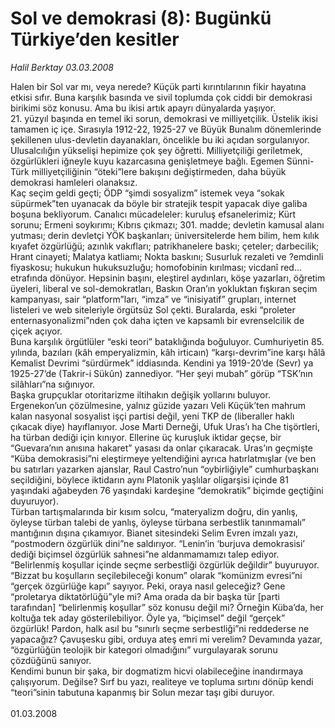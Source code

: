 # Sol ve demokrasi (8): Bugünkü Türkiye’den kesitler

*Halil Berktay 03.03.2008*

<div class="taraf_structure_2col_1zq">
<div class="margen_n">



 <p>Halen bir Sol var mı, veya nerede? Küçük parti kırıntılarının fikir hayatına etkisi sıfır. Buna karşılık basında ve sivil toplumda çok ciddi bir demokrasi birikimi söz konusu. Ama bu ikisi artık apayrı dünyalarda yaşıyor. <br/>
21. yüzyıl başında en temel iki sorun, demokrasi ve milliyetçilik. Üstelik ikisi tamamen iç içe. Sırasıyla 1912-22, 1925-27 ve Büyük Bunalım dönemlerinde şekillenen ulus-devletin dayanakları, öncelikle bu iki açıdan sorgulanıyor. Ulusalcılığın yükselişi hepimize çok şey öğretti. Milliyetçiliği geriletmek, özgürlükleri iğneyle kuyu kazarcasına genişletmeye bağlı. Egemen Sünni-Türk milliyetçiliğinin “öteki”lere bakışını değiştirmeden, daha büyük demokrasi hamleleri olanaksız. <br/>
Kaç seçim geldi geçti; ÖDP “şimdi sosyalizm” istemek veya “sokak süpürmek”ten uyanacak da böyle bir stratejik tespit yapacak diye galiba boşuna bekliyorum. Canalıcı mücadeleler: kuruluş efsanelerimiz; Kürt sorunu; Ermeni soykırımı; Kıbrıs çıkmazı; 301. madde; devletin kamusal alanı yutması; derin devletçi YÖK başkanları; üniversitelerde hem bilim, hem kılık kıyafet özgürlüğü; azınlık vakıfları; patrikhanelere baskı; çeteler; darbecilik; Hrant cinayeti; Malatya katliamı; Nokta baskını; Susurluk rezaleti ve ?emdinli fiyaskosu; hukukun hukuksuzluğu; homofobinin kırılması; vicdanî red... etrafında dönüyor. Hepsinin başını, eleştirel aydınları, köşe yazarları, öğretim üyeleri, liberal ve sol-demokratları, Baskın Oran’ın yokluktan fışkıran seçim kampanyası, sair “platform”ları, “imza” ve “inisiyatif” grupları, internet listeleri ve web siteleriyle örgütsüz Sol çekti. Buralarda, eski “proleter enternasyonalizmi”nden çok daha içten ve kapsamlı bir evrenselcilik de çiçek açıyor.<br/>
Buna karşılık örgütlüler “eski teori” bataklığında boğuluyor. Cumhuriyetin 85. yılında, bazıları (kâh emperyalizmin, kâh irticaın) “karşı-devrim”ine karşı hâlâ Kemalist Devrimi “sürdürmek” iddiasında. Kendini ya 1919-20’de (Sevr) ya 1925-27’de (Takrir-i Sükûn) zannediyor. “Her şeyi mubah” görüp “TSK’nın silâhları”na sığınıyor. <br/>
Başka grupçuklar otoritarizme iltihakın değişik yollarını buluyor. Ergenekon’un çözülmesine, yalnız güzide yazarı Veli Küçük’ten mahrum kalan nasyonal sosyalist işçi partisi değil, yeni TKP de (liberaller haklı çıkacak diye) hayıflanıyor. Jose Marti Derneği, Ufuk Uras’ı ha Che tişörtleri, ha türban dediği için kınıyor. Ellerine üç kuruşluk iktidar geçse, bir “Guevara’nın anısına hakaret” yasası da onlar çıkaracak. Uras’ın geçmişte “Küba demokrasisi”ni eleştirmeye yeltendiğini ayrıca hatırlatmışlar (ve ben bu satırları yazarken ajanslar, Raul Castro’nun “oybirliğiyle” cumhurbaşkanı seçildiğini, böylece iktidarın aynı Platonik yaşlılar oligarşisi içinde 81 yaşındaki ağabeyden 76 yaşındaki kardeşine “demokratik” biçimde geçtiğini duyuruyor). <br/>
Türban tartışmalarında bir kısım solcu, “materyalizm doğru, din yanlış, öyleyse türban talebi de yanlış, öyleyse türbana serbestlik tanınmamalı” mantığının dışına çıkamıyor. Bianet sitesindeki Selim Evren imzalı yazı, “postmodern özgürlük dini”ne saldırıyor. “Lenin’in ‘burjuva demokrasisi’ dediği biçimsel özgürlük sahnesi”ne aldanmamamızı talep ediyor. “Belirlenmiş koşullar içinde seçme serbestliği özgürlük değildir” buyuruyor. “Bizzat bu koşulların seçilebileceği konum” olarak “komünizm evresi”ni “gerçek özgürlüğe kapı” sayıyor. Peki, oraya nasıl geleceğiz? Gene “proletarya diktatörlüğü”yle mi? Ama orada da bir başka tür [parti tarafından] “belirlenmiş koşullar” söz konusu değil mi? Örneğin Küba’da, her koltuğa tek aday gösterilebiliyor. Öyle ya, “biçimsel” değil “gerçek” özgürlük! Pardon, halk asıl bu “sınırlı seçme serbestliği”ni reddederse ne yapacağız? Çavuşesku gibi, orduya ateş emri mi verelim? Devamında yazar, “özgürlüğün teolojik bir kategori olmadığını” vurgulayarak sorunu çözdüğünü sanıyor. <br/>
Kendimi bunun bir şaka, bir dogmatizm hicvi olabileceğine inandırmaya çalışıyorum. Değilse? Sırf bu yazı, realiteye ve topluma sırtını dönüp kendi “teori”sinin tabutuna kapanmış bir Solun mezar taşı gibi duruyor.<br/>
<br/>
01.03.2008</p>
<br/>
<br/>
<br/>



<br/>


<div id="taraf_not">
</div>

</div>


</div>
